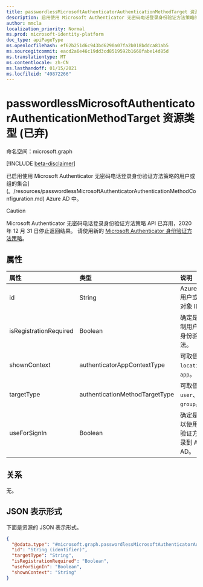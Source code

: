```yaml
---
title: passwordlessMicrosoftAuthenticatorAuthenticationMethodTarget 资源类型
description: 启用使用 Microsoft Authenticator 无密码电话登录身份验证方法策略的用户或组的集合。
author: mmcla
localization_priority: Normal
ms.prod: microsoft-identity-platform
doc_type: apiPageType
ms.openlocfilehash: ef62b251d6c943bd6290a07fa2b018bddca81ab5
ms.sourcegitcommit: eacd2a6e46c19dd3cd8519592b1668fabe14d85d
ms.translationtype: MT
ms.contentlocale: zh-CN
ms.lasthandoff: 01/15/2021
ms.locfileid: "49872266"
---
```

# <a name="passwordlessmicrosoftauthenticatorauthenticationmethodtarget-resource-type-deprecated"></a>passwordlessMicrosoftAuthenticatorAuthenticationMethodTarget 资源类型 (已弃) 

命名空间：microsoft.graph

[!INCLUDE [beta-disclaimer](../../includes/beta-disclaimer.md)]

已启用使用 Microsoft Authenticator 无密码电话登录身份验证方法策略的用户或组的集合] (。/resources/passwordlessMicrosoftAuthenticatorAuthenticationMethodConfiguration.md) Azure AD 中。

> [!CAUTION]
> Microsoft Authenticator 无密码电话登录身份验证方法策略 API 已弃用，2020 年 12 月 31 日停止返回结果。 请使用新的 [Microsoft Authenticator 身份验证方法策略](../resources/microsoftAuthenticatorAuthenticationMethodConfiguration.md)。

## <a name="properties"></a>属性
|属性|类型|说明|
|:---|:---|:---|
|id|String|Azure AD 用户或组的对象 ID。|
|isRegistrationRequired|Boolean|确定是否强制用户注册身份验证方法。|
|shownContext|authenticatorAppContextType|可取值为：`location`、`app`。|
|targetType|authenticationMethodTargetType|可取值为：`user`、`group`。|
|useForSignIn|Boolean|确定是否可以使用身份验证方法登录到 Azure AD。|

## <a name="relationships"></a>关系
无。

## <a name="json-representation"></a>JSON 表示形式
下面是资源的 JSON 表示形式。
<!-- {
  "blockType": "resource",
  "keyProperty": "id",
  "@odata.type": "microsoft.graph.passwordlessMicrosoftAuthenticatorAuthenticationMethodTarget",
  "baseType": "microsoft.graph.authenticationMethodTarget",
  "openType": false
}
-->
``` json
{
  "@odata.type": "#microsoft.graph.passwordlessMicrosoftAuthenticatorAuthenticationMethodTarget",
  "id": "String (identifier)",
  "targetType": "String",
  "isRegistrationRequired": "Boolean",
  "useForSignIn": "Boolean",
  "shownContext": "String"
}
```
